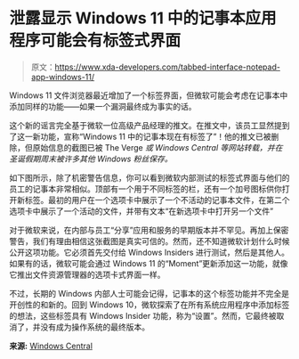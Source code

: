 # 泄露显示 Windows 11 中的记事本应用程序可能会有标签式界面

> 原文：<https://www.xda-developers.com/tabbed-interface-notepad-app-windows-11/>

Windows 11 文件浏览器最近增加了一个标签界面，但微软可能会考虑在记事本中添加同样的功能——如果一个漏洞最终成为事实的话。

这个新的谣言完全基于微软一位高级产品经理的推文。在推文中，该员工显然提到了这一新功能，宣称“Windows 11 中的记事本现在有标签了”！他的推文已被删除，但原始信息的截图已被 The Verge *或 Windows Central 等网站转载，并在圣诞假期周末被许多其他 Windows 粉丝保存。*

如下图所示，除了机密警告信息，你可以看到微软内部测试的标签式界面与他们的员工的记事本非常相似。顶部有一个用于不同标签的栏，还有一个加号图标供你打开新标签。最初的用户在一个选项卡中展示了一个不活动的记事本文件，在第二个选项卡中展示了一个活动的文件，并带有文本“在新选项卡中打开另一个文件”

对于微软来说，在内部与员工“分享”应用和服务的早期版本并不罕见。再加上保密警告，我们有理由相信这张截图是真实可信的。然而，还不知道微软计划什么时候公开这项功能。它必须首先交付给 Windows Insiders 进行测试，然后是其他人。如果有的话，微软可能会通过 Windows 11 的“Moment”更新添加这一功能，就像它推出文件资源管理器的选项卡式界面一样。

不过，长期的 Windows 内部人士可能会记得，记事本的这个标签功能并不完全是开创性的和新的。回到 Windows 10，微软探索了在所有系统应用程序中添加标签的想法，这些标签具有 Windows Insider 功能，称为“设置”。然而，它最终被取消了，并没有成为操作系统的最终版本。

**来源:** [Windows Central](https://www.windowscentral.com/software-apps/windows-11/microsoft-is-bringing-tabs-to-the-notepad-app-on-windows-11)